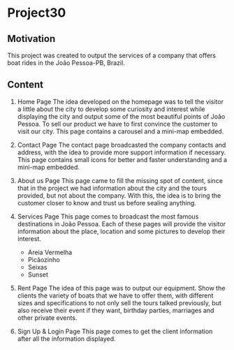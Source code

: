 # Project30 

## Motivation
This project was created to output the services of a company that offers boat rides in the João Pessoa-PB, Brazil.

## Content

1. Home Page
    The idea developed on the homepage was to tell the visitor a little about the city to develop some curiosity and interest while displaying the city and output some of the most beautiful points of João Pessoa. To sell our product we have to first convince the customer to visit our city. This page contains a carousel and a mini-map embedded.

2. Contact Page
    The contact page broadcasted the company contacts and address, with the idea to provide more support information if necessary. This page contains small icons for better and faster understanding and a mini-map embedded.

3. About us Page
    This page came to fill the missing spot of content, since that in the project we had information about the city and the tours provided, but not about the company. With this, the idea is to bring the customer closer to know and trust us before sealing anything.

4. Services Page
    This page comes to broadcast the most famous destinations in João Pessoa. Each of these pages will provide the visitor information about the place, location and some pictures to develop their interest.

    - Areia Vermelha
    - Picãozinho
    - Seixas
    - Sunset

5. Rent Page
    The idea of this page was to output our equipment. Show the clients the variety of boats that we have to offer them, with different sizes and specifications to not only sell the tours talked previously, but also receive their event if they want, birthday parties, marriages and other private events.

6. Sign Up & Login Page
    This page comes to get the client information after all the information displayed.
    

 
